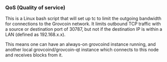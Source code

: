 ### QoS (Quality of service) ###

This is a Linux bash script that will set up tc to limit the outgoing bandwidth for connections to the Grovcoin network. It limits outbound TCP traffic with a source or destination port of 30787, but not if the destination IP is within a LAN (defined as 192.168.x.x).

This means one can have an always-on grovcoind instance running, and another local grovcoind/grovcoin-qt instance which connects to this node and receives blocks from it.
